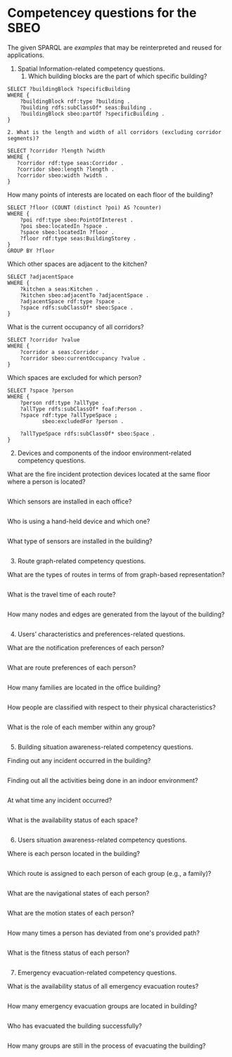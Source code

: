 # Competencey questions for the SBEO

The given SPARQL are _examples_ that may be reinterpreted and reused for applications.

1. Spatial Information-related competency questions.
	1. Which building blocks are the part of which specific building?   
```
SELECT ?buildingBlock ?specificBuilding
WHERE {
    ?buildingBlock rdf:type ?building .
    ?building rdfs:subClassOf* seas:Building .
    ?buildingBlock sbeo:partOf ?specificBuilding . 
}
```
    2. What is the length and width of all corridors (excluding corridor segments)?  
 
 ```
SELECT ?corridor ?length ?width 
WHERE {
    ?corridor rdf:type seas:Corridor .
    ?corridor sbeo:length ?length . 
    ?corridor sbeo:width ?width . 
}
 ```
    
How many points of interests are located on each floor of the building?   
```
SELECT ?floor (COUNT (distinct ?poi) AS ?counter) 
WHERE {
    ?poi rdf:type sbeo:PointOfInterest .
    ?poi sbeo:locatedIn ?space . 
    ?space sbeo:locatedIn ?floor . 
    ?floor rdf:type seas:BuildingStorey .
}
GROUP BY ?floor 
```
    
Which other spaces are adjacent to the kitchen?   
```
SELECT ?adjacentSpace
WHERE {
    ?kitchen a seas:Kitchen .
    ?kitchen sbeo:adjacentTo ?adjacentSpace . 
    ?adjacentSpace rdf:type ?space . 
    ?space rdfs:subClassOf* sbeo:Space .
}
```

What is the current occupancy of all corridors?  
```
SELECT ?corridor ?value
WHERE {
    ?corridor a seas:Corridor .
    ?corridor sbeo:currentOccupancy ?value . 
}
```

Which spaces are excluded for which person?   
```
SELECT ?space ?person
WHERE {
    ?person rdf:type ?allType . 
    ?allType rdfs:subClassOf* foaf:Person . 
    ?space rdf:type ?allTypeSpace ;
           sbeo:excludedFor ?person . 

    ?allTypeSpace rdfs:subClassOf* sbeo:Space .
}
```





2. Devices and components of the indoor environment-related competency questions.

What are the fire incident protection devices located at the same floor where a person is located?  
```
```

Which sensors are installed in each office?   
```
```

Who is using a hand-held device and which one?  
```
```

What type of sensors are installed in the building?   
```
```




3. Route graph-related competency questions.

What are the types of routes in terms of from graph-based representation?   
```
```

What is the travel time of each route?   
```
```

How many nodes and edges are generated from the layout of the building?   
```
```




4. Users’ characteristics and preferences-related questions.

What are the notification preferences of each person?   
```
```

What are route preferences of each person?   
```
```

How many families are located in the office building?  
```
```

How people are classified with respect to their physical characteristics?   
```
```

What is the role of each member within any group?   
```
```





5. Building situation awareness-related competency questions.

Finding out any incident occurred in the building?   
```
```

Finding out all the activities being done in an indoor environment?   
```
```

At what time any incident occurred?   
```
```

What is the availability status of each space?   
```
```



6. Users situation awareness-related competency questions.

Where is each person located in the building?   
```
```

Which route is assigned to each person of each group (e.g., a family)?  
```
```

What are the navigational states of each person?  
```
```

What are the motion states of each person?  
```
```

How many times a person has deviated from one's provided path?   
```
```

What is the fitness status of each person?   
```
```





7. Emergency evacuation-related competency questions.

What is the availability status of all emergency evacuation routes?   
```
```

How many emergency evacuation groups are located in building?   
```
```

Who has evacuated the building successfully?   
```
```

How many groups are still in the process of evacuating the building?   
```
```

